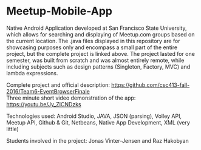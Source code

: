 # Meetup-Mobile-App
Native Android Application developed at San Francisco State University, which allows for searching and displaying of Meetup.com groups based on the current location. The .java files displayed in this repository are for showcasing purposes only and encompass a small part of the entire project, but the complete project is linked above. The project lasted for one semester, was built from scratch and was almost entirely remote, while including subjects such as design patterns (Singleton, Factory, MVC) and lambda expressions. 

Complete project and official description: https://github.com/csc413-fall-2016/Team6-EventBrowserFinale<br/>
Three minute short video demonstration of the app: https://youtu.be/Jy_ZICNDzks

Technologies used: Android Studio, JAVA, JSON (parsing), Volley API, Meetup API, Github & Git, Netbeans, Native App Development, XML (very little)

Students involved in the project: Jonas Vinter-Jensen and Raz Hakobyan

